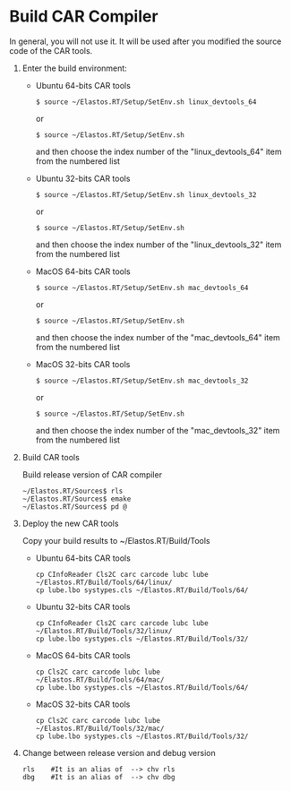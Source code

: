 
# Build CAR Compiler

In general, you will not use it. It will be used after you modified the source code of the CAR tools.

1. Enter the build environment:

   * Ubuntu 64-bits CAR tools
     ```
     $ source ~/Elastos.RT/Setup/SetEnv.sh linux_devtools_64
     ```
     or
     ```
     $ source ~/Elastos.RT/Setup/SetEnv.sh
     ```
     and then choose the index number of the "linux_devtools_64" item from the numbered list

   * Ubuntu 32-bits CAR tools
     ```
     $ source ~/Elastos.RT/Setup/SetEnv.sh linux_devtools_32
     ```
     or
     ```
     $ source ~/Elastos.RT/Setup/SetEnv.sh
     ```
     and then choose the index number of the "linux_devtools_32" item from the numbered list

   * MacOS 64-bits CAR tools
     ```
     $ source ~/Elastos.RT/Setup/SetEnv.sh mac_devtools_64
     ```
     or
     ```
     $ source ~/Elastos.RT/Setup/SetEnv.sh
     ```
     and then choose the index number of the "mac_devtools_64" item from the numbered list

   * MacOS 32-bits CAR tools
     ```
     $ source ~/Elastos.RT/Setup/SetEnv.sh mac_devtools_32
     ```
     or
     ```
     $ source ~/Elastos.RT/Setup/SetEnv.sh
     ```
     and then choose the index number of the "mac_devtools_32" item from the numbered list

2. Build CAR tools

   Build release version of CAR compiler

   ```
   ~/Elastos.RT/Sources$ rls
   ~/Elastos.RT/Sources$ emake
   ~/Elastos.RT/Sources$ pd @
   ```

3. Deploy the new CAR tools

   Copy your build results to ~/Elastos.RT/Build/Tools

   * Ubuntu 64-bits CAR tools
     ```
     cp CInfoReader Cls2C carc carcode lubc lube ~/Elastos.RT/Build/Tools/64/linux/
     cp lube.lbo systypes.cls ~/Elastos.RT/Build/Tools/64/
     ```

   * Ubuntu 32-bits CAR tools
     ```
     cp CInfoReader Cls2C carc carcode lubc lube ~/Elastos.RT/Build/Tools/32/linux/
     cp lube.lbo systypes.cls ~/Elastos.RT/Build/Tools/32/
     ```

   * MacOS 64-bits CAR tools
     ```
     cp Cls2C carc carcode lubc lube ~/Elastos.RT/Build/Tools/64/mac/
     cp lube.lbo systypes.cls ~/Elastos.RT/Build/Tools/64/
     ```

   * MacOS 32-bits CAR tools
     ```
     cp Cls2C carc carcode lubc lube ~/Elastos.RT/Build/Tools/32/mac/
     cp lube.lbo systypes.cls ~/Elastos.RT/Build/Tools/32/
     ```

4. Change between release version and debug version
   ```
   rls    #It is an alias of  --> chv rls
   dbg    #It is an alias of  --> chv dbg
   ```
